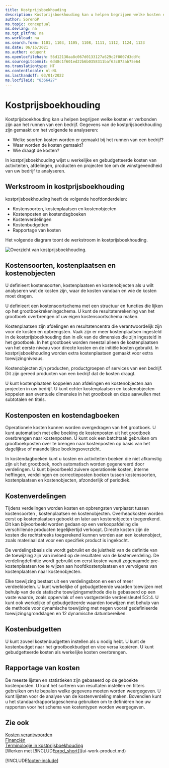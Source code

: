 ```yaml
---
title: Kostprijsboekhouding
description: Kostprijsboekhouding kan u helpen begrijpen welke kosten er verbonden zijn aan het runnen van een bedrijf. Gegevens van de kostprijsboekhouding zijn gemaakt om verschillende problemen te analyseren.
author: SorenGP
ms.topic: conceptual
ms.devlang: na
ms.tgt_pltfrm: na
ms.workload: na
ms.search.form: 1101, 1103, 1105, 1108, 1111, 1112, 1124, 1123
ms.date: 06/16/2021
ms.author: edupont
ms.openlocfilehash: 56d12130aa8c067d0133127a629c2f0007d3ddfc
ms.sourcegitcommit: 6d48c1f601ed22b6b0358311baf63c073ab75e64
ms.translationtype: HT
ms.contentlocale: nl-NL
ms.lasthandoff: 03/01/2022
ms.locfileid: "8366427"
---
```

# <a name="about-cost-accounting"></a>Kostprijsboekhouding
Kostprijsboekhouding kan u helpen begrijpen welke kosten er verbonden zijn aan het runnen van een bedrijf. Gegevens van de kostprijsboekhouding zijn gemaakt om het volgende te analyseren:  

-   Welke soorten kosten worden er gemaakt bij het runnen van een bedrijf?  
-   Waar worden de kosten gemaakt?  
-   Wie draagt de kosten?  

In kostprijsboekhouding wijst u werkelijke en gebudgetteerde kosten van activiteiten, afdelingen, producten en projecten toe om de winstgevendheid van uw bedrijf te analyseren.  

## <a name="workflow-in-cost-accounting"></a>Werkstroom in kostprijsboekhouding  
kostprijsboekhouding heeft de volgende hoofdonderdelen:  

-   Kostensoorten, kostenplaatsen en kostenobjecten  
-   Kostenposten en kostendagboeken  
-   Kostenverdelingen  
-   Kostenbudgetten
-   Rapportage van kosten  

Het volgende diagram toont de werkstroom in kostprijsboekhouding.  

![Overzicht van kostprijsboekhouding.](media/costaccountingoverview.png "CostAccountingOverview")  

## <a name="cost-types-cost-centers-and-cost-objects"></a>Kostensoorten, kostenplaatsen en kostenobjecten  
U definieert kostensoorten, kostenplaatsen en kostenobjecten als u wilt analyseren wat de kosten zijn, waar de kosten vandaan en wie de kosten moet dragen.  

U definieert een kostensoortschema met een structuur en functies die lijken op het grootboekrekeningschema. U kunt de resultatenrekening van het grootboek overbrengen of uw eigen kostensoortschema maken.  

Kostenplaatsen zijn afdelingen en resultatencentra die verantwoordelijk zijn voor de kosten en opbrengsten. Vaak zijn er meer kostenplaatsen ingesteld in de kostprijsboekhouding dan in elk van de dimensies die zijn ingesteld in het grootboek. In het grootboek worden meestal alleen de kostenplaatsen van het eerste niveau voor directe kosten en de initiële kosten gebruikt. In kostprijsboekhouding worden extra kostenplaatsen gemaakt voor extra toewijzingniveaus.  

Kostenobjecten zijn producten, productgroepen of services van een bedrijf. Dit zijn gereed producten van een bedrijf dat de kosten draagt.  

U kunt kostenplaatsen koppelen aan afdelingen en kostenobjecten aan projecten in uw bedrijf. U kunt echter kostenplaatsen en kostenobjecten koppelen aan eventuele dimensies in het grootboek en deze aanvullen met subtotalen en titels.  

## <a name="cost-entries-and-cost-journals"></a>Kostenposten en kostendagboeken  
Operationele kosten kunnen worden overgedragen van het grootboek. U kunt automatisch met elke boeking de kostenposten uit het grootboek overbrengen naar kostenposten. U kunt ook een batchtaak gebruiken om grootboekposten over te brengen naar kostenposten op basis van het dagelijkse of maandelijkse boekingsoverzicht.  

In kostendagboeken kunt u kosten en activiteiten boeken die niet afkomstig zijn uit het grootboek, noch automatisch worden gegenereerd door verdelingen. U kunt bijvoorbeeld zuivere operationele kosten, interne heffingen, verdelingen en correctieposten boeken tussen kostensoorten, kostenplaatsen en kostenobjecten, afzonderlijk of periodiek.  

## <a name="cost-allocations"></a>Kostenverdelingen  
Tijdens verdelingen worden kosten en opbrengsten verplaatst tussen kostensoorten , kostenplaatsen en kostenobjecten. Overheadkosten worden eerst op kostenplaatsen geboekt en later aan kostenobjecten toegerekend. Dit kan bijvoorbeeld worden gedaan op een verkoopafdeling die verschillende producten tegelijkertijd verkoopt. Directe kosten zijn de kosten die rechtstreeks toegerekend kunnen worden aan een kostenobject, zoals materiaal dat voor een specifiek product is ingekocht.  

De verdelingsbasis die wordt gebruikt en de juistheid van de definitie van de toewijzing zijn van invloed op de resultaten van de kostenverdeling. De verdelingdefinitie wordt gebruikt om eerst kosten vanuit zogenaamde pre-kostenplaatsen toe te wijzen aan hoofdkostenplaatsen en vervolgens van kostenplaatsen naar kostenobjecten.  

Elke toewijzing bestaat uit een verdelingsbron en een of meer verdeeldoelen. U kunt werkelijke of gebudgetteerde waarden toewijzen met behulp van de de statische toewijzingsmethode die is gebaseerd op een vaste waarde, zoals oppervlak of een vastgestelde verdeelsleutel 5:2:4. U kunt ook werkelijke of gebudgetteerde waarden toewijzen met behulp van de methode voor dynamische toewijzing met negen vooraf gedefinieerde toewijzingsgrondslagen en 12 dynamische datumbereiken.  

## <a name="cost-budgets"></a>Kostenbudgetten  
U kunt zoveel kostenbudgetten instellen als u nodig hebt. U kunt de kostenbudget naar het grootboekbudget en vice versa kopiëren. U kunt gebudgetteerde kosten als werkelijke kosten overbrengen.  

## <a name="cost-reporting"></a>Rapportage van kosten  
De meeste lijsten en statistieken zijn gebaseerd op de geboekte kostenposten. U kunt het sorteren van resultaten instellen en filters gebruiken om te bepalen welke gegevens moeten worden weergegeven. U kunt lijsten voor de analyse van de kostenverdeling maken. Bovendien kunt u het standaardrapportageschema gebruiken om te definiëren hoe uw rapporten voor het schema van kostentypen worden weergegeven.  

## <a name="see-also"></a>Zie ook  
 [Kosten verantwoorden](finance-manage-cost-accounting.md)  
 [Financiën](finance.md)   
 [Terminologie in kostprijsboekhouding](finance-terminology-in-cost-accounting.md)  
 [Werken met [!INCLUDE[prod_short](includes/prod_short.md)]](ui-work-product.md)


[!INCLUDE[footer-include](includes/footer-banner.md)]